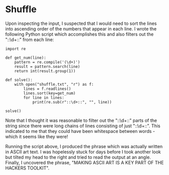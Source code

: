 # Shuffle

Upon inspecting the input, I suspected that I would need to sort the lines into ascending order of the 
numbers that appear in each line. I wrote the following Python script which accomplishes this and also filters out the "::\d+::" from each line:

```
import re

def get_num(line):
    pattern = re.compile('(\d+)')
    result = pattern.search(line)
    return int(result.group(1))

def solve():
    with open("shuffle.txt", "r") as f:
        lines = f.readlines()
        lines.sort(key=get_num)
        for line in lines:
            print(re.sub(r"::\d+::", "", line))

solve()
```

Note that I thought it was reasonable to filter out the "::\d+::" parts of the
string since there were long chains of lines consisting of just "::\d+::". This
indicated to me that they could have been whitespace between words - which it
seems like they were!

Running the script above, I produced the phrase which was actually written in
ASCII art text. I was hopelessly stuck for days before I took another look but
tilted my head to the right and tried to read the output at an angle. Finally,
I uncovered the phrase, "MAKING ASCII ART IS A KEY PART OF THE HACKERS TOOLKIT".
